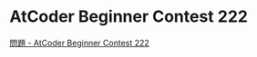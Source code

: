 AtCoder Beginner Contest 222
===

[問題 - AtCoder Beginner Contest 222](https://atcoder.jp/contests/abc222/tasks)

